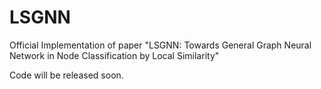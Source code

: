 # LSGNN
Official Implementation of paper "LSGNN: Towards General Graph Neural Network in Node Classification by Local Similarity"

Code will be released soon.
